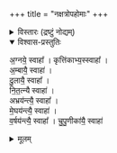 +++
title = "नक्षत्रोपहोमाः"
+++
<details><summary>विस्तारः (द्रष्टुं नोद्यम्)</summary>

ब्राह्मणाभ्याम् उद्धृतम्। 
</details>

<details open><summary>विश्वास-प्रस्तुतिः</summary>

अ॒ग्नये॒ स्वाहा᳚  ।
कृत्ति॑काभ्य॒स्स्वाहा᳚ ।  
अ॒म्बायै॒ स्वाहा॑ ।   
दु॒लायै॒ स्वाहा᳚ ।  
नि॒त॒त्न्यै स्वाहा॑ ।  
अभ्रय॑न्त्यै॒ स्वाहा᳚ ।  
मे॒घय॑न्त्यै॒ स्वाहा॑ ।  
व॒र्षय॑न्त्यै॒ स्वाहा᳚ ।
चु॒पु॒णीका॑यै॒ स्वाहा॑
</details>

<details><summary>मूलम्</summary>

अ॒ग्नये॒ स्वाहा᳚  ।
कृत्ति॑काभ्य॒स्स्वाहा᳚ ।  
अ॒म्बायै॒ स्वाहा॑ ।   
दु॒लायै॒ स्वाहा᳚ ।  
नि॒त॒त्न्यै स्वाहा॑ ।  
अभ्रय॑न्त्यै॒ स्वाहा᳚ ।  
मे॒घय॑न्त्यै॒ स्वाहा॑ ।  
व॒र्षय॑न्त्यै॒ स्वाहा᳚ ।
चु॒पु॒णीका॑यै॒ स्वाहा॑
</details>

